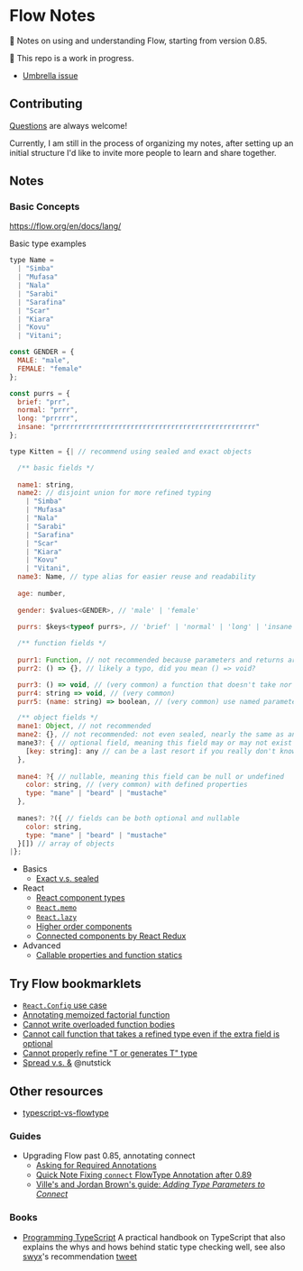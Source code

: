 # Flow Notes

📝 Notes on using and understanding Flow, starting from version 0.85.

🚧 This repo is a work in progress.

- [Umbrella issue](https://github.com/wgao19/flow-notes/issues/1)

## Contributing

[Questions](https://github.com/wgao19/flow-notes/issues/new?assignees=&labels=question&template=question.md) are always welcome!

Currently, I am still in the process of organizing my notes, after setting up an initial structure I'd like to invite more people to learn and share together.

## Notes

### Basic Concepts

https://flow.org/en/docs/lang/

Basic type examples

```js
type Name =
  | "Simba"
  | "Mufasa"
  | "Nala"
  | "Sarabi"
  | "Sarafina"
  | "Scar"
  | "Kiara"
  | "Kovu"
  | "Vitani";

const GENDER = {
  MALE: "male",
  FEMALE: "female"
};

const purrs = {
  brief: "prr",
  normal: "prrr",
  long: "prrrrr",
  insane: "prrrrrrrrrrrrrrrrrrrrrrrrrrrrrrrrrrrrrrrrrrrrrrrrr"
};

type Kitten = {| // recommend using sealed and exact objects

  /** basic fields */
  
  name1: string,
  name2: // disjoint union for more refined typing
    | "Simba"
    | "Mufasa"
    | "Nala"
    | "Sarabi"
    | "Sarafina"
    | "Scar"
    | "Kiara"
    | "Kovu"
    | "Vitani",
  name3: Name, // type alias for easier reuse and readability
  
  age: number,
  
  gender: $values<GENDER>, // 'male' | 'female'
  
  purrs: $keys<typeof purrs>, // 'brief' | 'normal' | 'long' | 'insane'

  /** function fields */
  
  purr1: Function, // not recommended because parameters and returns are not restricted
  purr2: () => {}, // likely a typo, did you mean () => void?

  purr3: () => void, // (very common) a function that doesn't take nor return anything
  purr4: string => void, // (very common)
  purr5: (name: string) => boolean, // (very common) use named parameter for better readability

  /** object fields */
  mane1: Object, // not recommended
  mane2: {}, // not recommended: not even sealed, nearly the same as any
  mane3?: { // optional field, meaning this field may or may not exist
    [key: string]: any // can be a last resort if you really don't know what's going on
  },
  
  mane4: ?{ // nullable, meaning this field can be null or undefined
    color: string, // (very common) with defined properties
    type: "mane" | "beard" | "mustache"
  },
  
  manes?: ?({ // fields can be both optional and nullable
    color: string,
    type: "mane" | "beard" | "mustache"
  }[]) // array of objects
|};
```

<!-- TODO: reorganize the following -->

- Basics
  - [Exact v.s. sealed](./basics/exact-vs-sealed.md)
- React
  - [React component types](./react/react-component-types.md)
  - [`React.memo`](./react/react-memo.md)
  - [`React.lazy`](./react/react-lazy.md)
  - [Higher order components](./react/annotating-higher-order-components.md)
  - [Connected components by React Redux](./react/annotating-connected-components.md)
- Advanced
  - [Callable properties and function statics](./advanced/callable-properties-and-function-statics.md)

## Try Flow bookmarklets

- [`React.Config` use case](https://flow.org/try/#0PQKgBAAgZgNg9gdzCYAoAlgWwA5wE4AuyYAhgM5gBKApiQMZFR5yZgDketDbA3KvwQCe2amACyggMItcAO2qyCABWbYKAXjABvVGFIAuMGQJ50sgOYAaXWABGh2QFdMt6nmt66h23DgxastYAvnx0cLLG4lIy4QpEmgAU2KpkhhLSOLGKKnBqAJRg6gB8YAA8ACboAG5FNlrJuWQAdCRBdQ1qTbZtevUpTXRtpcCVNXz8UI6yDOjhYAjoBAAWAGokpiQEsxGlSoZaQZZgK-tBRQk2AOp4JNgi5RlycYY09ARNAIK2xjcMj1kEXa1PKGFaFEqvBifb4mN7-eSKUoAEgAIugoFBdkcVkUSjo9JwCI48LIwAkqut0Jttjk1KCCsUbHpJtMtnN4XFLotVpTqeEyEkUoYlAV8XpxYTiaTStdbvcOYptE1lR0yEElcqKRs2bJaWqwMAinxxWAQqg2qgwhEiOkYgiCFzlh9CvNuWttdsyKVbZl7XqjloSIYfmZzGcEj6noo8glA4Y2EtqDB4GwgnlxtQAB64QhgcrUKAkRwwIgJBklCrVWoASG90V9nO5zpI6gARLI4ERE8m4K27OotABGACs6roA8LMDI1HVhtQw1GRSAA)
- [Annotating memoized factorial function](https://flow.org/try/#0PTAEAEDMBsHsHcBQiAuBPADgU1AWSwLawCWAXlgCYBiAhgMYqwBOxN0AKpjgLygDeiUKDr0AFlgBc-QaACQAbQB2AVwIAjLEwC6Ules0yAvgBoZ8+SOjQtWgBR6NTAJS7Vj04eR1YigM4pQSHpGFjYpfCIySloGZlYOLlBeRSSAPmkhYkhQWwBCINjQ6AA6ETpxJwyhQOC4tlKxHn5PIRbQLJyCkPiG8qwlLVBc7l5lRQosSGJFSkqBatAmLBRlJhSuupKy8QGjGQ2i3p3FQeSkkdAABlAAflAARlBdUAAqGsL4+1AAWgenGSWKzW7269W2-ROiEMQA)
- [Cannot write overloaded function bodies](https://flow.org/try/#0KYDwDg9gTgLgBAMwK4DsDGMCWEVwO6YwAWAggBR4CGKMAziQFxy0xSYoDmAlHAN4BQcOJgRwK1OiTgBeWXADkleTyjAYSKLkXyA3ILjAANrWBxV6zYkrHgegL79+aHCziUA8lABi1k0xZsnDL4hKRk2lw6QA)
- [Cannot call function that takes a refined type even if the extra field is optional](https://flow.org/try/#0C4TwDgpgBAksEFsoF4oG8A+AoKUCWAJgFxQB2ArggEYQBOANDmQIYIQkDOwtepA5owwBfLFlCRY8BAHU8wABYARCBwDGPMMDwB7UinRMAdMYAkAUQAezVcAA8cRAD5GuANQEV6vJp2kA-JzcvHxYIlgAZuSkNr5QwMwA1ioOCAAUcogkKQCUBriquhzaADYQhsXafOlS2QDcTPFJHCmyCspqGlq61Yh1oaKR0V16jclSrUqenb49CFnjcpMd3sO5aEwFpEWl5ZWzfUJAA)
- [Cannot properly refine "T or generates T" type](https://flow.org/try/#0C4TwDgpgBAKg8gJwOIQHYQQQ2BAzjAHhgD4oBeKACkoEpzSY6AfWAbgCh2AzAV1QGNgASwD2qKMEwBrPIhTosOXHC4xwEIuuKVgALlhy0GbHkJrIxOgG92UKEK5VQkEY+DkyFAOS8BwsV7WtnZQ-GK4IgA2EAB0kSIA5jq0NBx2AL5QEJG40DYhoeFRsfFJwKnB6ezpQA)
- [Spread v.s. &](https://flow.org/try/#0PQ0gEDyAuAWCmAnAzuAZgSwDbwFDQE8AHecAQXAF5wBvXccAQwC4mA7AgGlwF8BuXPmKkAQlXLgAZLXrgARq0Ydu-WbjBhwAWQLpseQiXABhcWOl0GAY0XLeA3GgCubK9AwB7NuAAqACktwK24GADpwokQPImReVmMAShkGSOjkULleXCA) @nutstick

## Other resources

- [typescript-vs-flowtype](https://github.com/niieani/typescript-vs-flowtype/)

### Guides

- Upgrading Flow past 0.85, annotating connect
  - [Asking for Required Annotations](https://medium.com/flow-type/asking-for-required-annotations-64d4f9c1edf8)
  - [Quick Note Fixing `connect` FlowType Annotation after 0.89](https://dev.to/wgao19/quick-note-fixing-connect-flowtype-annotation-after-089-joi)
  - [Ville's and Jordan Brown's guide: _Adding Type Parameters to Connect_](https://gist.github.com/jbrown215/f425203ef30fdc8a28c213b90ba7a794)

### Books

- [Programming TypeScript](https://www.oreilly.com/library/view/programming-typescript/9781492037644/) A practical handbook on TypeScript that also explains the whys and hows behind static type checking well, see also [swyx](https://twitter.com/swyx)'s recommendation [tweet](https://twitter.com/swyx/status/1135525665971695617)
